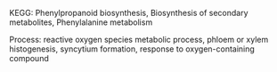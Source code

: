 KEGG: Phenylpropanoid biosynthesis, Biosynthesis of secondary metabolites, Phenylalanine metabolism

Process: reactive oxygen species metabolic process, phloem or xylem histogenesis, syncytium formation, 	response to oxygen-containing compound
